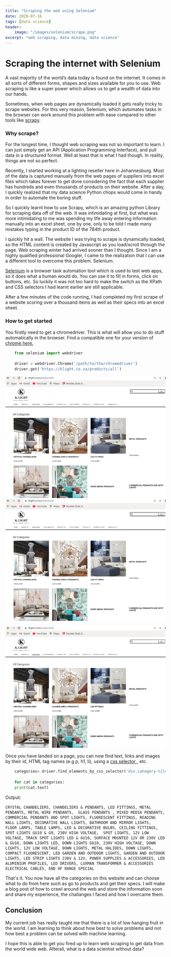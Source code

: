 ```yaml
---
title: "Scraping the web using Selenium"
date: 2020-07-16
tags: [data science]
header:
    image: "/images/selenium/scrape.png"
excerpt: "web scraping, data mining, data science"
---
```


# Scraping the internet with Selenium
A vast majority of the world’s data today is found on the internet. It comes in all sorts of different forms, shapes and sizes available for you to use. Web scraping is like a super power which allows us to get a wealth of data into our hands.

Sometimes, when web pages are dynamically loaded it gets really tricky to scrape websites. For this very reason, Selenium, which automates tasks in the browser can work around this problem with ease compared to other tools like [scrapy](https://scrapy.org/).

### Why scrape?
For the longest time, I thought web scraping was not so important to learn. I can just simply get an API (Application Programming Interface), and pull data in a structured format. Well at least that is what I had though. In reality, things are not so perfect.

Recently, I started working at a lighting reseller here in Johannesburg. Most of the data is captured manually from the web pages of suppliers into excel files which takes forever to get done considering the fact that each supplier has hundreds and even thousands of products on their website. After a day, I quickly realized that my data science Python chops would come in handy in order to automate the boring stuff.

So I quickly learnt how to use Scrapy, which is an amazing python Library for scraping data off of the web. It was intimidating at first, but what was more intimidating to me was spending my life away entering information manually into an excel sheet, one by one, only to be told I made many mistakes typing in the product ID of the 784th product.

I quickly hit a wall. The website I was trying to scrape is dynamically loaded, so the HTML content is created by Javascript as you load/scroll through the page. Web scraping winter had arrived sooner than I thought. Since I am a highly qualified professional Googler, I came to the realization that I can use a different tool to overcome this problem. Selenium.

[Selenium](https://www.selenium.dev/) is a browser task automation tool which is used to test web apps, so it does what a human would do. You can use it to fill in forms, click on buttons, etc. So luckily it was not too hard to make the switch as the XPath and CSS selectors I had learnt earlier are still applicable.

After a few minutes of the code running, I had completed my first scrape of a website scoring over a thousand items as well as their specs into an excel sheet. 

### How to get started
You firstly need to get a chromedriver. This is what will allow you to do stuff automatically in the browser. Find a compatible one for your version of [chrome here.](https://chromedriver.chromium.org/downloads)

```python
    from selenium import webdriver
    
    driver = webdriver.Chrome('/path/to/the/chromedriver')
    driver.get('https://klight.co.za/products/all')

```

![KLight screenshot](/images/selenium/klight-all.png)
![KLight screenshot](/assets/img/klight.png)

<img src="/assets/img/klight.png" alt="">

Once you have landed on a page, you can now find text, links and images by their id, HTML tag names (e.g p, h1, li), using a [css selector ](https://www.w3schools.com/cssref/css_selectors.asp), etc.

```python
    categories= driver.find_elements_by_css_selector('div.category-tile h5')
    
    for cat in categories:
    print(cat.text)

```
Output:
```
CRYSTAL CHANDELIERS, CHANDELIERS & PENDANTS, LED FITTINGS, METAL PENDANTS, METAL WIRE PENDANTS,  GLASS PENDANTS , MIXED MEDIA PENDANTS, COMMERCIAL PENDANTS AND SPOT LIGHTS, FLUORESCENT FITTINGS, READING WALL LIGHTS, DECORATIVE WALL LIGHTS, BATHROOM AND MIRROR LIGHTS, 
FLOOR LAMPS, TABLE LAMPS, LED & DECORATIVE BULBS, CEILING FITTINGS, SPOT LIGHTS GU10 & G9, 230V HIGH VOLTAGE,  SPOT LIGHTS, 12V LOW VOLTAGE, TRACK SPOT LIGHTS LED & GU10, SURFACE MOUNTED 12V OR 230V LED & GU10, DOWN LIGHTS LED, DOWN LIGHTS GU10, 230V HIGH VOLTAGE, DOWN LIGHTS, 12V LOW VOLTAGE, DOWN LIGHTS, METAL HALIDES, DOWN LIGHTS, COMPACT FLUORESCENT, LED GARDEN AND OUTDOOR LIGHTS, GARDEN AND OUTDOOR LIGHTS, LED STRIP LIGHTS 230V & 12V, POWER SUPPLIES & ACCESSORIES, LED ALUMINIUM PROFILES, LED DRIVERS, LUXMAN TRANSFORMER & ACCESSORIES
ELECTRICAL CABLES, END OF RANGE SPECIAL
```

That's it. You now have all the categories on this website and can choose what to do from here such as go to products and get their specs. I will make a blog post of how to crawl around the web and store the information soon and share my experience, the challanges I faced and how I overcame them.

## Conclusion
My current job has really taught me that there is a lot of low hanging fruit in the world. I am learning to think about how best to solve problems and not how best a problem can be solved with machine learning.

I hope this is able to get you fired up to learn web scraping to get data from the world wide web. Afterall, what is a data scientist without data?

